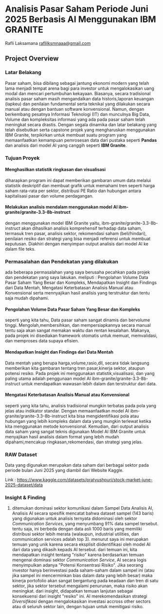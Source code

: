 # Analisis Pasar Saham Periode Juni 2025 Berbasis AI Menggunakan IBM GRANITE
Rafli Laksamana <raflilksmnaaa@gmail.com>

## Project Overview

### Latar Belakang
Pasar saham, bisa dibilang sebagai jantung ekonomi modern yang telah lama menjadi tempat arena bagi para investor untuk </dd> mengalokasikan uang modal dan mencari pertumbuhan kekayaan. Biasanya, secara tradisional analisis pasar saham masih mengandalkan data historis,laporan keuangan (lapkeu) dan penilaian fundamental serta teknikal yang dilakukan secara manual atau dengan bantuan software konvensional. Namun, dengan berkembang pesatnya Informasi Teknologi (IT) dan munculnya Big Data, Volume dan kompleksitas informasi yang ada pada pasar saham telah meningkat secara drastis. Dengan segala dinamika dan latar belakang yang telah disebutkan serta capstone projek yang mengharuskan menggunakan IBM Granite, terpikirkan untuk membuat suatu program yang memaanfaatkan kemampuan pemrosesan data dari pustaka seperti **Pandas** dan analisis dari model AI yang canggih seperti **IBM Granite**.

### Tujuan Proyek

#### Menghasilkan statistik ringkasan dan visualisasi ####
diharapkan program ini dapat memberikan gambaran umum data melalui statistik deskriptif dan membuat grafik untuk memahami tren seperti harga saham rata-rata per sektor, distribusi PE Ratio dan hubungan antara kapitalisasi pasar dan volume perdagangan. 
#### Melakukan analisis mendalam menggunakan model AI ibm-granite/granite-3.3-8b-instruct ####
dengan menggunakan model IBM Granite yaitu, ibm-granite/granite-3.3-8b-instruct akan dihasilkan analisis komprehensif terhadap data saham, termasuk tren pasar, analisis sektor, rekomendasi saham (beli/hindari), penilaian resiko dan strategi yang bisa menjadi referensi untuk membuat keputusan. Diakhiri dengan menyimpan output analisis dari model AI ke dalam file teks.

### Permasalahan dan Pendekatan yang dilakukan ###
ada beberapa permasalahan yang saya berusaha pecahkan pada projek dan pendekatan yang saya lakukan. meliputi : Pengolahan Volume Data Pasar Saham Yang Besar dan Kompleks, Mendapatkan Insight dan Findings dari Data Mentah, Mengatasi Keterbatasan Analisis Manual atau Konvensional serta mennyajikan hasil analisis yang terstruktur dan tentu saja mudah dipahami.
#### Pengolahan Volume Data Pasar Saham Yang Besar dan Kompleks ####
seperti yang kita tahu, Data pasar saham sangat dinamis dan bervolume tinggi. Mengolah,membersihkan, dan mempersiapkannya secara manual tentu saja akan sangat memakan waktu dan rentan kesalahan. Makanya, pada projek ini disediakan framework otomatis untuk memuat, memvalidasi, dan memproses data supaya efisien.
#### Mendapatkan Insight dan Findings dari Data Mentah ####
Data mentah yang berupa harga,volume,rasio,dll, secara tidak langsung memberikan kita gambaran tentang tren pasar,kinerja sektor, ataupun potensi resiko. Pada projek ini menggunakan statistik,visualisasi, dan yang paling utama adalah penggunaan model AI ibm-granite/granite-3.3-8b-instruct untuk mendapatkan wawasan lebih dalam dan terstruktur dari data.
#### Mengatasi Keterbatasan Analisis Manual atau Konvensional ####
seperti yang kita tahu, analisis tradisional mungkin terbatas pada pola yang jelas atau indikator standar. Dengan memaanfaatkan model AI ibm-granite/granite-3.3-8b-instruct kita bisa mengidentifikasi pola atau hubungan yang lebih kompleks dalam data yang mungkin terlewat ketika kita menggunakan metode konvensional. Kemudian, dari output analisis data saham yang sangat teknis digunakan Model AI IBM Granite untuk menyajikan hasil analisis dalam format yang lebih mudah dipahami,mencakup ringkasan,rekomendasi, dan strategi yang jelas.

### RAW Dataset ###
Data yang digunakan merupakan data saham dari berbagai sektor pada periode bulan Juni 2025 yang diambil dari Website Kaggle. 

Link : <https://www.kaggle.com/datasets/pratyushpuri/stock-market-june-2025-dataset/data>

### Insight & Finding ###
1. ditemukan dominasi sektor komunikasi dalam Sampel Data Analisis AI, Analisis AI secara spesifik mencatat bahwa dataset sampel (143 baris) yang digunakan untuk analisis ternyata didominasi oleh sektor *Communication Services*, yang menyumbang 91% data sampel tersebut. tentu saja, ini berbeda dengan data asli 1000 baris yang memiliki distribusi sektor lebih merata (walaupun, industrial utilities, dan communication services adalah top 3). menurut saya ini merupakan temuan yang unik karena secara eksplisit diidentifikasi oleh model AI dari data yang dikasih kepads AI tersebut. dari temuan ini, kita mendapatkan insight tentang "risiko" karena berdasarkan temuan mengenai dominasi sektor *Communication Service*, AI secara logis menyimpulkan adanya "Potensi Konsentrasi Risiko". Jika seorang investor hanya berinvestasi pada saham-saham dalam sampel ini (atau jika sampel ini mencerminkan bias dalam data yang lebih besar) maka kinerja portofolio akan sangat bergantung pada keadaan dan tren di satu sektor, jika sektor tersebut mengalami penurunan, maka risiko akan meningkat. dari insight, didapatkan temuan lanjutan sebagai konsekuensi dari insight "resiko" ini. AI merekomendasikan strategi *Diversifikasi* dengan mengalokasikan investasi accross other sectors atau di seluruh sektor lain, dengan tujuan untuk memitigasi risiko.
